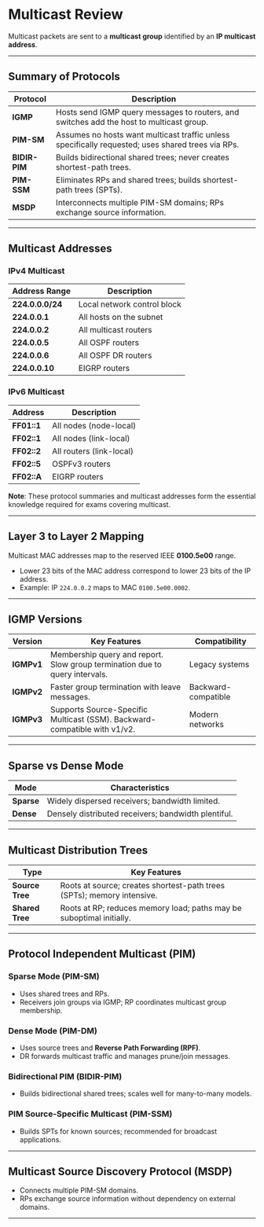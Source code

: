 # Multicast Review  

Multicast packets are sent to a **multicast group** identified by an **IP multicast address**.  

---

## Summary of Protocols  

| Protocol      | Description                                                                                       |
| ------------- | ------------------------------------------------------------------------------------------------- |
| **IGMP**      | Hosts send IGMP query messages to routers, and switches add the host to multicast group.              |
| **PIM-SM**    | Assumes no hosts want multicast traffic unless specifically requested; uses shared trees via RPs. |
| **BIDIR-PIM** | Builds bidirectional shared trees; never creates shortest-path trees.                             |
| **PIM-SSM**   | Eliminates RPs and shared trees; builds shortest-path trees (SPTs).                               |
| **MSDP**      | Interconnects multiple PIM-SM domains; RPs exchange source information.                           |

---

## Multicast Addresses  

### IPv4 Multicast  
| Address Range    | Description                 |
| ---------------- | --------------------------- |
| **224.0.0.0/24** | Local network control block |
| **224.0.0.1**    | All hosts on the subnet     |
| **224.0.0.2**    | All multicast routers       |
| **224.0.0.5**    | All OSPF routers            |
| **224.0.0.6**    | All OSPF DR routers         |
| **224.0.0.10**   | EIGRP routers               |

### IPv6 Multicast  
| Address     | Description              |
| ----------- | ------------------------ |
| **FF01::1** | All nodes (node-local)   |
| **FF02::1** | All nodes (link-local)   |
| **FF02::2** | All routers (link-local) |
| **FF02::5** | OSPFv3 routers           |
| **FF02::A** | EIGRP routers            |

**Note**: These protocol summaries and multicast addresses form the essential knowledge required for exams covering multicast.  

---

## Layer 3 to Layer 2 Mapping  
Multicast MAC addresses map to the reserved IEEE **0100.5e00** range.  
- Lower 23 bits of the MAC address correspond to lower 23 bits of the IP address.  
- Example: IP `224.0.0.2` maps to MAC `0100.5e00.0002`.  

---

## IGMP Versions  

| Version    | Key Features                                                                | Compatibility       |
| ---------- | --------------------------------------------------------------------------- | ------------------- |
| **IGMPv1** | Membership query and report. Slow group termination due to query intervals. | Legacy systems      |
| **IGMPv2** | Faster group termination with leave messages.                               | Backward-compatible |
| **IGMPv3** | Supports Source-Specific Multicast (SSM). Backward-compatible with v1/v2.   | Modern networks     |

---

## Sparse vs Dense Mode  

| Mode       | Characteristics                                     |
| ---------- | --------------------------------------------------- |
| **Sparse** | Widely dispersed receivers; bandwidth limited.      |
| **Dense**  | Densely distributed receivers; bandwidth plentiful. |

---

## Multicast Distribution Trees  

| Type            | Key Features                                                           |
| --------------- | ---------------------------------------------------------------------- |
| **Source Tree** | Roots at source; creates shortest-path trees (SPTs); memory intensive. |
| **Shared Tree** | Roots at RP; reduces memory load; paths may be suboptimal initially.   |

---

## Protocol Independent Multicast (PIM)  

### Sparse Mode (PIM-SM)  
- Uses shared trees and RPs.  
- Receivers join groups via IGMP; RP coordinates multicast group membership.  

### Dense Mode (PIM-DM)  
- Uses source trees and **Reverse Path Forwarding (RPF)**.  
- DR forwards multicast traffic and manages prune/join messages.  

### Bidirectional PIM (BIDIR-PIM)  
- Builds bidirectional shared trees; scales well for many-to-many models.  

### PIM Source-Specific Multicast (PIM-SSM)  
- Builds SPTs for known sources; recommended for broadcast applications.  

---

## Multicast Source Discovery Protocol (MSDP)  
- Connects multiple PIM-SM domains.  
- RPs exchange source information without dependency on external domains.  

---
